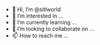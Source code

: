 - 👋 Hi, I’m @sitlworld
- 👀 I’m interested in ...
- 🌱 I’m currently learning ...
- 💞️ I’m looking to collaborate on ...
- 📫 How to reach me ...

<!---
sitlworld/sitlworld is a ✨ special ✨ repository because its `README.md` (this file) appears on your GitHub profile.
You can click the Preview link to take a look at your changes.
--->
